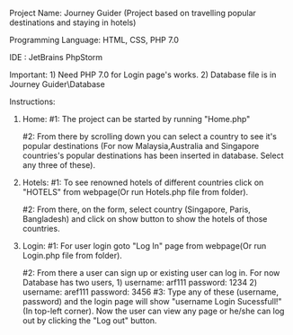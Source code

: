 Project Name: Journey Guider (Project based on travelling popular destinations and staying in hotels)

Programming Language: HTML, CSS, PHP 7.0

IDE : JetBrains PhpStorm 

Important: 1) Need PHP 7.0 for Login page's works.
           2) Database file is in Journey Guider\Database  

Instructions:
1) Home: 
     #1: The project can be started by running "Home.php" 

     #2: From there by scrolling down you can select a country to see it's popular destinations (For now Malaysia,Australia          and Singapore countries's popular destinations has been inserted in database. Select any three of these).

2) Hotels:
    #1: To see renowned hotels of different countries click on "HOTELS" from webpage(Or run Hotels.php file from folder).

    #2: From there, on the form, select country (Singapore, Paris, Bangladesh) and click on show button to show the hotels         of those countries.

3) Login:
   #1: For user login goto "Log In" page from webpage(Or run Login.php file from folder).
   
   #2: From there a user can sign up or existing user can log in. For now Database has two users, 
       1) username: arf111
          password: 1234
       2) username: aref111
          password: 3456
   #3: Type any of these (username, password) and the login page will show "username Login Sucessfull!" (In top-left               corner). Now the user can view any page or he/she can log out by clicking the "Log out" button.


        
